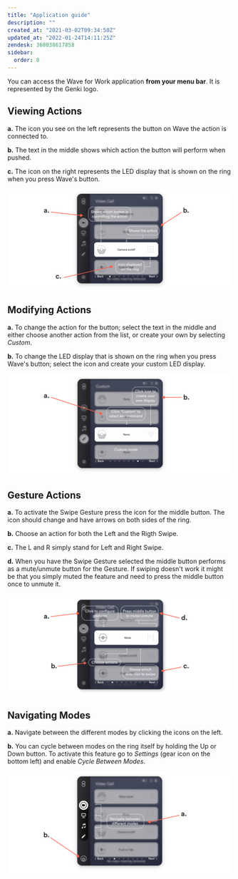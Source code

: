 ```yaml
---
title: "Application guide"
description: ""
created_at: "2021-03-02T09:34:50Z"
updated_at: "2022-01-24T14:11:25Z"
zendesk: 360038617858
sidebar:
  order: 8
---
```


You can access the Wave for Work application **from your menu bar**. It is represented by the Genki logo.

## Viewing Actions
**a.** The icon you see on the left represents the button on Wave the action is connected to.

**b.** The text in the middle shows which action the button will perform when pushed.

**c.** The icon on the right represents the LED display that is shown on the ring when you press Wave's button.

![](/src/assets/images/article_360018185378_image_0.png)

## Modifying Actions
**a.** To change the action for the button; select the text in the middle and either choose another action from the list, or create your own by selecting *Custom*.

**b.** To change the LED display that is shown on the ring when you press Wave's button; select the icon and create your custom LED display.

![](/src/assets/images/article_360018185378_image_1.png)

## Gesture Actions
**a.** To activate the Swipe Gesture press the icon for the middle button. The icon should change and have arrows on both sides of the ring.

**b.** Choose an action for both the Left and the Rigth Swipe.

**c.** The L and R simply stand for Left and Right Swipe.

**d.** When you have the Swipe Gesture selected the middle button performs as a mute/unmute button for the Gesture. If swiping doesn't work it might be that you simply muted the feature and need to press the middle button once to unmute it.

![](/src/assets/images/article_360018185378_image_2.png)

## Navigating Modes
**a.** Navigate between the different modes by clicking the icons on the left.

**b.** You can cycle between modes on the ring itself by holding the Up or Down button. To activate this feature go to *Settings* (gear icon on the bottom left) and enable *Cycle Between Modes*.

![](/src/assets/images/article_360018185378_image_3.png)
